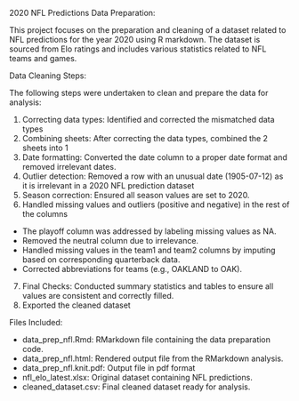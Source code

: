 2020 NFL Predictions Data Preparation:

This project focuses on the preparation and cleaning of a dataset related to NFL predictions for the year 2020 using R markdown. 
The dataset is sourced from Elo ratings and includes various statistics related to NFL teams and games.

Data Cleaning Steps:

The following steps were undertaken to clean and prepare the data for analysis:
1. Correcting data types: Identified and corrected the mismatched data types
2. Combining sheets: After correcting the data types, combined the 2 sheets into 1
3. Date formatting: Converted the date column to a proper date format and removed irrelevant dates.
4. Outlier detection: Removed a row with an unusual date (1905-07-12) as it is irrelevant in a 2020 NFL prediction dataset
5. Season correction: Ensured all season values are set to 2020.
6. Handled missing values and outliers (positive and negative) in the rest of the columns
- The playoff column was addressed by labeling missing values as NA.
- Removed the neutral column due to irrelevance.
- Handled missing values in the team1 and team2 columns by imputing based on corresponding quarterback data.
- Corrected abbreviations for teams (e.g., OAKLAND to OAK).
7. Final Checks: Conducted summary statistics and tables to ensure all values are consistent and correctly filled.
8. Exported the cleaned dataset
  
Files Included:

- data_prep_nfl.Rmd: RMarkdown file containing the data preparation code.
- data_prep_nfl.html: Rendered output file from the RMarkdown analysis.
- data_prep_nfl.knit.pdf: Output file in pdf format
- nfl_elo_latest.xlsx: Original dataset containing NFL predictions.
- cleaned_dataset.csv: Final cleaned dataset ready for analysis.

